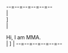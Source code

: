 --=--=--=--=--=--  
|  
]  
|  
<div style="text-align='center'">Hi, I am MMA.</div>  
|  
]  
|  
--=--=--=--=--=--
